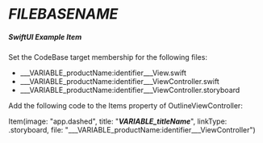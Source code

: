 # ___FILEBASENAME___

##### SwiftUI Example Item

Set the CodeBase target membership for the following files:

* ___VARIABLE_productName:identifier___View.swift
* ___VARIABLE_productName:identifier___ViewController.swift
* ___VARIABLE_productName:identifier___ViewController.storyboard

Add the following code to the Items property of OutlineViewController:

Item(image: "app.dashed", title: "___VARIABLE_titleName___", linkType: .storyboard, file: "___VARIABLE_productName:identifier___ViewController")
